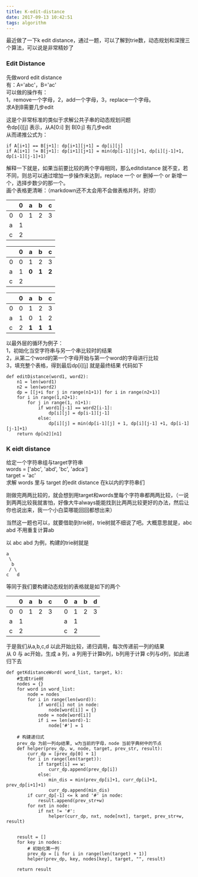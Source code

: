 ```yaml
---
title: K-edit-distance
date: 2017-09-13 10:42:51
tags: algorithm
---
```

最近做了一下k edit distance，通过一题，可以了解到trie数，动态规划和深搜三个算法，可以说是非常精妙了

### Edit Distance
先做word edit distance  
有：A='abc'，B='ac'  
可以做的操作有：  
1，remove一个字母，2，add一个字母，3，replace一个字母。  
求A到B需要几步edit
<!--more-->

这是个非常标准的类似于求解公共子串的动态规划问题  
令dp[i][j] 表示，从A[0:i] 到 B[0:j] 有几步edit  
从而递推公式为：
```
if A[i+1] == B[j+1]: dp[i+1][j+1] = dp[i][j]  
if A[i+1] != B[j+1]: dp[i+1][j+1] = min(dp[i-1][j]+1, dp[i][j-1]+1, dp[i-1][j-1]+1)
```
解释一下就是，如果当前要比较的两个字母相同，那么editdistance 就不变，若不同，则总可以通过增加一步操作来达到，replace 一个 or 删掉一个 or 新增一个，选择步数少的那一个。  
画个表格更清晰：（markdown还不太会用不会做表格并列，好烦）

|| 0 | a | b | c |
|---|---|---|---|---|
|0|0|1|2|3|
|a|1||||
|c|2||||

|| 0 | a | b | c
|---|---|---|---|---
|0|0|1|2|3
|a|1|**0**|**1**|**2**
|c|2|

|| 0 | a | b | c
|---|---|---|---|---
|0|0|1|2|3
|a|1|0|1|2
|c|2|**1**|**1**|**1**

以最外层的循环为例子：  
1，初始化当空字符串与另一个串比较时的结果  
2，从第二个word的第一个字母开始与第一个word的字母进行比较  
3，填充整个表格，得到最后dp[i][j] 就是最终结果
代码如下
```
def editDistance(word1, word2):
    n1 = len(word1)
    n2 = len(word2)
    dp = [[j+i for j in range(n1+1)] for i in range(n2+1)]
    for i in range(1,n2+1):
        for j in range(1, n1+1):
            if word1[j-1] == word2[i-1]:
                dp[i][j] = dp[i-1][j-1]
            else:
                dp[i][j] = min(dp[i-1][j] + 1, dp[i][j-1] +1, dp[i-1][j-1]+1)
    return dp[n2][n1]
```

### K eidt distance
给定一个字符串组与target字符串  
words = ['abc', 'abd', 'bc', 'adca']  
target = 'ac'  
求解 words 里与 target 的edit distance 在k以内的字符串们

刚做完两两比较的，就会想到用target和words里每个字符串都两两比较，（一说到两两比较我就害怕，好像大牛always能能找到比两两比较更好的办法，然后让你也说出来，我一个小白菜哪能回回都想出来）

当然这一题也可以，就要借助到trie树，trie树就不细说了吧。大概意思就是，abc abd 不用重复计算ab

以 abc abd 为例，构建的trie树就是
```
a
 \
  b
 / \
c   d
```
等同于我们要构建动态规划的表格就是如下的两个

|| 0 | a | b | **c**    || 0 | a | b | **d** 
|---|---|---|---|---|---|---|---|---|---
|0|0|1|2|3||0|1|2|3|
|a|1|||||a|1|||
|c|2|||||c|2||||

于是我们从a,b,c,d 以此开始比较，递归调用，每次传递前一列的结果  
从 0 与 ac开始，生成 a 列，a 列用于计算b列，b列用于计算 c列与d列，如此递归下去

```
def getKdistanceWord( word_list, target, k):
    #生成trie树
    nodes = {}
    for word in word_list:
        node = nodes
        for i in range(len(word)):
            if word[i] not in node:
                node[word[i]] = {}
            node = node[word[i]]
            if i == len(word)-1:
                node['#'] = 1
     
    # 构建递归式
    prev_dp 为前一列dp结果, w为当前的字母，node 当前字典树中的节点
    def helper(prev_dp, w, node, target, prev_str, result):
        curr_dp = [prev_dp[0] + 1]
        for i in range(len(target)):
            if target[i] == w:
                curr_dp.append(prev_dp[i])
            else:
                min_dis = min(prev_dp[i]+1, curr_dp[i]+1, prev_dp[i+1]+1)
                curr_dp.append(min_dis)
        if curr_dp[-1] <= k and '#' in node:
            result.append(prev_str+w)
        for nxt in node:
            if nxt != '#':
                helper(curr_dp, nxt, node[nxt], target, prev_str+w, result)


    result = []
    for key in nodes:
        # 初始化第一列
        prev_dp = [i for i in range(len(target) + 1)]
        helper(prev_dp, key, nodes[key], target, "", result)
        
    return result
```
